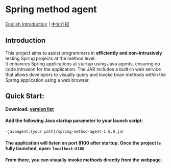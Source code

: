# Spring method agent
[English Introduction](README_en.md) | [中文介绍](README_zh.md)

## Introduction

This project aims to assist programmers in **efficiently and non-intrusively** testing Spring projects at the method level. <br>
It enhances Spring applications at startup using Java agents, ensuring no code intrusion for the application. The JAR includes a built-in web service that allows developers to visually query and invoke bean methods within the Spring application using a web browser.

## Quick Start:
#### Download: [version list](https://github.com/LL-sanmu-LL/spring-method-agent/releases/tag/v1.0.0)
#### Add the following Java startup parameter to your launch script:
```-javaagent:{your path}/spring-method-agent-1.0.0.jar```
#### The application will listen on port 8100 after startup. Once the project is fully launched, open: ```localhost:8100```
#### From there, you can visually invoke methods directly from the webpage.
